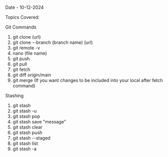 Date - 10-12-2024

Topics Covered:

Git Commands

1. git clone (url)
2. git clone --branch (branch name) (url)
3. git remote -v
4. nano (file name)
5. git push
6. git pull
7. git fetch
8. git diff origin/main
9. git merge (If you want changes to be included into your local after fetch command)

Stashing

1. git stash
2. git stash -u
3. git stash pop
4. git stash save "message"
5. git stash clear
6. git stash push
7. git stash --staged
8. git stash list
9. git stash -a



